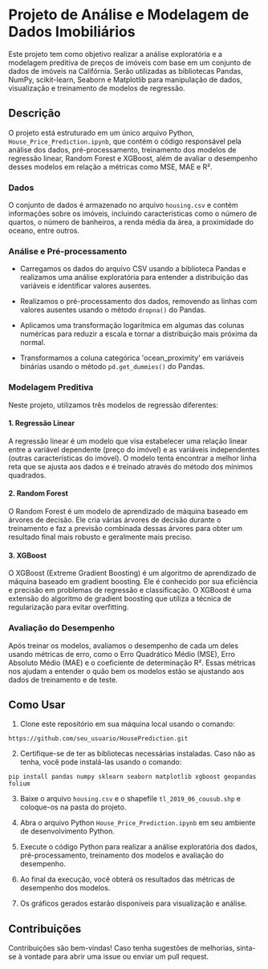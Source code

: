 # Projeto de Análise e Modelagem de Dados Imobiliários

Este projeto tem como objetivo realizar a análise exploratória e a modelagem preditiva de preços de imóveis com base em um conjunto de dados de imóveis na Califórnia. Serão utilizadas as bibliotecas Pandas, NumPy, scikit-learn, Seaborn e Matplotlib para manipulação de dados, visualização e treinamento de modelos de regressão.

## Descrição

O projeto está estruturado em um único arquivo Python, `House_Price_Prediction.ipynb`, que contém o código responsável pela análise dos dados, pré-processamento, treinamento dos modelos de regressão linear, Random Forest e XGBoost, além de avaliar o desempenho desses modelos em relação a métricas como MSE, MAE e R².

### Dados

O conjunto de dados é armazenado no arquivo `housing.csv` e contém informações sobre os imóveis, incluindo características como o número de quartos, o número de banheiros, a renda média da área, a proximidade do oceano, entre outros.

### Análise e Pré-processamento

- Carregamos os dados do arquivo CSV usando a biblioteca Pandas e realizamos uma análise exploratória para entender a distribuição das variáveis e identificar valores ausentes.

- Realizamos o pré-processamento dos dados, removendo as linhas com valores ausentes usando o método `dropna()` do Pandas.

- Aplicamos uma transformação logarítmica em algumas das colunas numéricas para reduzir a escala e tornar a distribuição mais próxima da normal.

- Transformamos a coluna categórica 'ocean_proximity' em variáveis binárias usando o método `pd.get_dummies()` do Pandas.

### Modelagem Preditiva

Neste projeto, utilizamos três modelos de regressão diferentes:

#### 1. Regressão Linear

A regressão linear é um modelo que visa estabelecer uma relação linear entre a variável dependente (preço do imóvel) e as variáveis independentes (outras características do imóvel). O modelo tenta encontrar a melhor linha reta que se ajusta aos dados e é treinado através do método dos mínimos quadrados.

#### 2. Random Forest

O Random Forest é um modelo de aprendizado de máquina baseado em árvores de decisão. Ele cria várias árvores de decisão durante o treinamento e faz a previsão combinada dessas árvores para obter um resultado final mais robusto e geralmente mais preciso.

#### 3. XGBoost

O XGBoost (Extreme Gradient Boosting) é um algoritmo de aprendizado de máquina baseado em gradient boosting. Ele é conhecido por sua eficiência e precisão em problemas de regressão e classificação. O XGBoost é uma extensão do algoritmo de gradient boosting que utiliza a técnica de regularização para evitar overfitting.

### Avaliação do Desempenho

Após treinar os modelos, avaliamos o desempenho de cada um deles usando métricas de erro, como o Erro Quadrático Médio (MSE), Erro Absoluto Médio (MAE) e o coeficiente de determinação R². Essas métricas nos ajudam a entender o quão bem os modelos estão se ajustando aos dados de treinamento e de teste.

## Como Usar

1. Clone este repositório em sua máquina local usando o comando:
```
https://github.com/seu_usuario/HousePrediction.git
```

2. Certifique-se de ter as bibliotecas necessárias instaladas. Caso não as tenha, você pode instalá-las usando o comando:
```
pip install pandas numpy sklearn seaborn matplotlib xgboost geopandas folium
```

3. Baixe o arquivo `housing.csv` e o shapefile `tl_2019_06_cousub.shp` e coloque-os na pasta do projeto.

4. Abra o arquivo Python `House_Price_Prediction.ipynb` em seu ambiente de desenvolvimento Python.

5. Execute o código Python para realizar a análise exploratória dos dados, pré-processamento, treinamento dos modelos e avaliação do desempenho.

6. Ao final da execução, você obterá os resultados das métricas de desempenho dos modelos.

7. Os gráficos gerados estarão disponíveis para visualização e análise.

## Contribuições

Contribuições são bem-vindas! Caso tenha sugestões de melhorias, sinta-se à vontade para abrir uma issue ou enviar um pull request.

